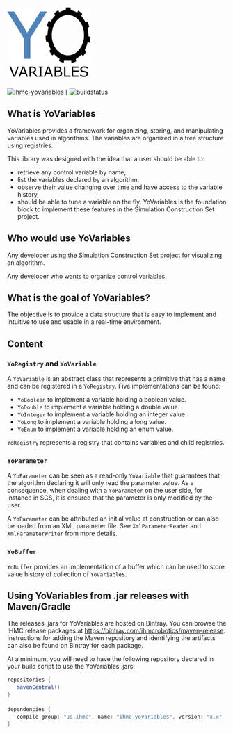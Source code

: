 # ![YoVariables](logo/YoVariables.png)
[ ![ihmc-yovariables](https://maven-badges.herokuapp.com/maven-central/us.ihmc/ihmc-yovariables/badge.svg?style=plastic)](https://maven-badges.herokuapp.com/maven-central/us.ihmc/ihmc-yovariables)
[ ![buildstatus](ttps://github.com/ihmcrobotics/ihmc-yovariables/actions/workflows/gradle-test.yml/badge.svg)

## What is YoVariables
YoVariables provides a framework for organizing, storing, and manipulating variables used in algorithms.
The variables are organized in a tree structure using registries.

This library was designed with the idea that a user should be able to:
- retrieve any control variable by name,
- list the variables declared by an algorithm,
- observe their value changing over time and have access to the variable history,
- should be able to tune a variable on the fly.
YoVariables is the foundation block to implement these features in the Simulation Construction Set project.

## Who would use YoVariables
Any developer using the Simulation Construction Set project for visualizing an algorithm.

Any developer who wants to organize control variables.

## What is the goal of YoVariables?
The objective is to provide a data structure that is easy to implement and intuitive to use and usable in a real-time environment.

## Content
### `YoRegistry` and `YoVariable`
A `YoVariable` is an abstract class that represents a primitive that has a name and can be registered in a `YoRegistry`. Five implementations can be found:
- `YoBoolean` to implement a variable holding a boolean value.
- `YoDouble` to implement a variable holding a double value.
- `YoInteger` to implement a variable holding an integer value.
- `YoLong` to implement a variable holding a long value.
- `YoEnum` to implement a variable holding an enum value.

`YoRegistry` represents a registry that contains variables and child registries.

### `YoParameter`
A `YoParameter` can be seen as a read-only `YoVariable` that guarantees that the algorithm declaring it will only read the parameter value. As a consequence, when dealing with a `YoParameter` on the user side, for instance in SCS, it is ensured that the parameter is only modified by the user.

A `YoParameter` can be attributed an initial value at construction or can also be loaded from an XML parameter file. See `XmlParameterReader` and `XmlParameterWriter` from more details.

### `YoBuffer`
`YoBuffer` provides an implementation of a buffer which can be used to store value history of collection of `YoVariable`s.

## Using YoVariables from .jar releases with Maven/Gradle
The releases .jars for YoVariables are hosted on Bintray.
You can browse the IHMC release packages at https://bintray.com/ihmcrobotics/maven-release.
Instructions for adding the Maven repository and identifying the artifacts can also be found on Bintray for each package.

At a minimum, you will need to have the following repository declared in your build script to use the YoVariables .jars:

```gradle
repositories {
   mavenCentral()
}

dependencies {
   compile group: "us.ihmc", name: "ihmc-yovariables", version: "x.x"
}
```


